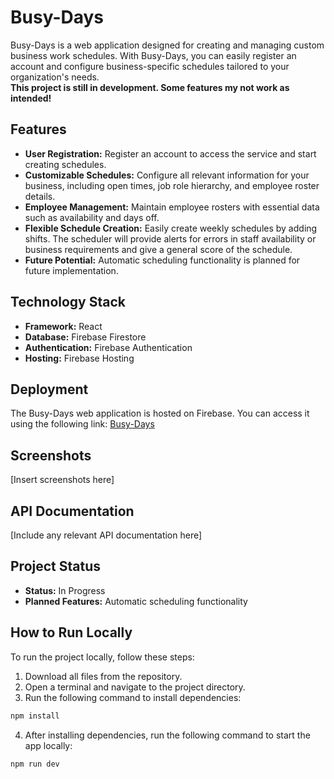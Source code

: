 # Busy-Days

Busy-Days is a web application designed for creating and managing custom business work schedules. With Busy-Days, you can easily register an account and configure business-specific schedules tailored to your organization's needs.
<br>
**This project is still in development. Some features my not work as intended!**

## Features

- **User Registration:** Register an account to access the service and start creating schedules.
- **Customizable Schedules:** Configure all relevant information for your business, including open times, job role hierarchy, and employee roster details.
- **Employee Management:** Maintain employee rosters with essential data such as availability and days off.
- **Flexible Schedule Creation:** Easily create weekly schedules by adding shifts. The scheduler will provide alerts for errors in staff availability or business requirements and give a general score of the schedule.
- **Future Potential:** Automatic scheduling functionality is planned for future implementation.

## Technology Stack

- **Framework:** React
- **Database:** Firebase Firestore
- **Authentication:** Firebase Authentication
- **Hosting:** Firebase Hosting

## Deployment

The Busy-Days web application is hosted on Firebase. You can access it using the following link: [Busy-Days](https://busy-dayz.web.app/)

## Screenshots

[Insert screenshots here]

## API Documentation

[Include any relevant API documentation here]


## Project Status

- **Status:** In Progress
- **Planned Features:** Automatic scheduling functionality

## How to Run Locally

To run the project locally, follow these steps:

1. Download all files from the repository.
2. Open a terminal and navigate to the project directory.
3. Run the following command to install dependencies:

```bash
npm install
```

4. After installing dependencies, run the following command to start the app locally:
```bash
npm run dev
```

